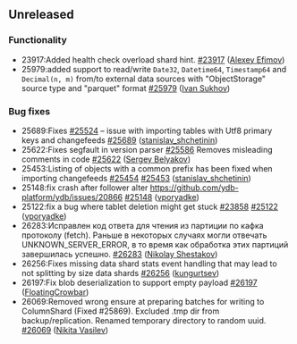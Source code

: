 ## Unreleased

### Functionality

* 23917:Added health check overload shard hint. [#23917](https://github.com/ydb-platform/ydb/pull/23917) ([Alexey Efimov](https://github.com/adameat))
* 25979:added support to read/write `Date32`, `Datetime64`, `Timestamp64` and `Decimal(n, m)` from/to external data sources with "ObjectStorage" source type and "parquet" format [#25979](https://github.com/ydb-platform/ydb/pull/25979) ([Ivan Sukhov](https://github.com/evanevanevanevannnn))

### Bug fixes

* 25689:Fixes [#25524](https://github.com/ydb-platform/ydb/issues/25524) – issue with importing tables with Utf8 primary keys and changefeeds [#25689](https://github.com/ydb-platform/ydb/pull/25689) ([stanislav_shchetinin](https://github.com/stanislav-shchetinin))
* 25622:Fixes segfault in version parser [#25586](https://github.com/ydb-platform/ydb/issues/25586) Removes misleading comments in code [#25622](https://github.com/ydb-platform/ydb/pull/25622) ([Sergey Belyakov](https://github.com/serbel324))
* 25453:Listing of objects with a common prefix has been fixed when importing changefeeds [#25454](https://github.com/ydb-platform/ydb/issues/25454) [#25453](https://github.com/ydb-platform/ydb/pull/25453) ([stanislav_shchetinin](https://github.com/stanislav-shchetinin))
* 25148:fix crash after follower alter https://github.com/ydb-platform/ydb/issues/20866 [#25148](https://github.com/ydb-platform/ydb/pull/25148) ([vporyadke](https://github.com/vporyadke))
* 25122:fix a bug where tablet deletion might get stuck [#23858](https://github.com/ydb-platform/ydb/issues/23858) [#25122](https://github.com/ydb-platform/ydb/pull/25122) ([vporyadke](https://github.com/vporyadke))
* 26283:Исправлен код ответа для чтения из партиции по кафка протоколу (fetch). Раньше в некоторых случаях могли отвечать UNKNOWN_SERVER_ERROR, в то время как обработка этих партиций завершилась успешно. [#26283](https://github.com/ydb-platform/ydb/pull/26283) ([Nikolay Shestakov](https://github.com/nshestakov))
* 26256:Fixes missing data shard stats event handling that may lead to not splitting by size data shards [#26256](https://github.com/ydb-platform/ydb/pull/26256) ([kungurtsev](https://github.com/kunga))
* 26197:Fix blob deserialization to support empty payload [#26197](https://github.com/ydb-platform/ydb/pull/26197) ([FloatingCrowbar](https://github.com/FloatingCrowbar))
* 26069:Removed wrong ensure at preparing batches for writing to ColumnShard (Fixed #25869). Excluded .tmp dir from backup/replication. Renamed temporary directory to random uuid. [#26069](https://github.com/ydb-platform/ydb/pull/26069) ([Nikita Vasilev](https://github.com/nikvas0))

